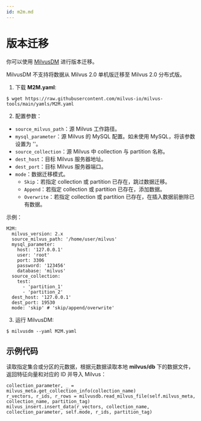 ```yaml
---
id: m2m.md
---
```




# 版本迁移
你可以使用 [MilvusDM](migrate_overview.md) 进行版本迁移。

<div class="alert note">
MilvusDM 不支持将数据从 Milvus 2.0 单机版迁移至 Milvus 2.0 分布式版。
</div>

1. 下载 **M2M.yaml**:

```
$ wget https://raw.githubusercontent.com/milvus-io/milvus-tools/main/yamls/M2M.yaml
```

2. 配置参数：

- `source_milvus_path`：源 Milvus 工作路径。
- `mysql_parameter`：源 Milvus 的 MySQL 配置。如未使用 MySQL，将该参数设置为 ''。
- `source_collection`：源 Milvus 中 collection 与 partition 名称。
- `dest_host`：目标 Milvus 服务器地址。
- `dest_port`：目标 Milvus 服务器端口。
- `mode`：数据迁移模式。
  - `Skip`：若指定 collection 或 partition 已存在，跳过数据迁移。
  - `Append`：若指定 collection 或 partition 已存在，添加数据。
  - `Overwrite`：若指定 collection 或 partition 已存在，在插入数据前删除已有数据。

示例：
```
M2M:
  milvus_version: 2.x
  source_milvus_path: '/home/user/milvus'
  mysql_parameter:
    host: '127.0.0.1'
    user: 'root'
    port: 3306
    password: '123456'
    database: 'milvus'
  source_collection:
    test:
      - 'partition_1'
      - 'partition_2'
  dest_host: '127.0.0.1'
  dest_port: 19530
  mode: 'skip' # 'skip/append/overwrite'
```

3. 运行 MilvusDM:

```
$ milvusdm --yaml M2M.yaml
```

## 示例代码

读取指定集合或分区的元数据，根据元数据读取本地 **milvus/db** 下的数据文件，返回特征向量和对应的 ID 并导入 Milvus：

```
collection_parameter, _ = milvus_meta.get_collection_info(collection_name)
r_vectors, r_ids, r_rows = milvusdb.read_milvus_file(self.milvus_meta, collection_name, partition_tag) 
milvus_insert.insert_data(r_vectors, collection_name, collection_parameter, self.mode, r_ids, partition_tag)
```

